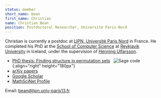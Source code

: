 ```yaml
---
status: member
short_name: bean
first_name: Christian
name: Christian Bean
position: Postdoctoral Researcher, Université Paris-Nord
---
```

Christian is currently a postdoc at [LIPN, Université Paris Nord](https://lipn.univ-paris13.fr/en/home/) in France. He completed his PhD at the [School of Computer Science](https://en.ru.is/scs/) at [Reykjavik University](https://en.ru.is) in Iceland, under the supervision of [Henning Ulfarsson](https://permutatriangle.github.io/authors/ulfarsson.html).

- [PhD thesis: Finding structure in permutation sets](https://hdl.handle.net/20.500.11815/1184) &nbsp; ![Sage code]({{site.baseurl}}/assets/img/christian.jpg){:align="right" height="180px"}
- [arXiv papers](http://arxiv.org/a/bean_c_1)
- [Google Scholar](https://scholar.google.is/citations?user=_Jvo1bEAAAAJ&hl=en)
- [MathSciNet Profile](https://mathscinet.ams.org/mathscinet/MRAuthorID/1146492)

Email: bean@lipn.univ-paris13.fr

